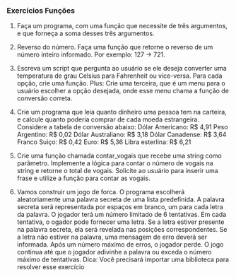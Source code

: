 ### Exercícios Funções

1. Faça um programa, com uma função que necessite de três argumentos, e que forneça a soma desses três argumentos.

2. Reverso do número. Faça uma função que retorne o reverso de um número inteiro informado. Por exemplo: 127 -> 721.

3. Escreva um script que pergunta ao usuário se ele deseja converter uma temperatura de grau Celsius para Fahrenheit ou vice-versa. Para cada opção, crie uma função. 
Plus: Crie uma terceira, que é um menu para o usuário escolher a opção desejada, onde esse menu chama a função de conversão correta.

4. Crie um programa que leia quanto dinheiro uma pessoa tem na carteira, e calcule quanto poderia comprar de cada moeda estrangeira. 
Considere a tabela de conversão abaixo: 
Dólar Americano: R$ 4,91 
Peso Argentino: R$ 0,02 
Dólar Australiano: R$ 3,18 
Dólar Canadense: R$ 3,64 
Franco Suiço: R$ 0,42 
Euro: R$ 5,36 
Libra esterlina: R$ 6,21

5. Crie uma função chamada contar_vogais que recebe uma string como parâmetro. Implemente a lógica para contar o número de vogais na string e retorne o total de vogais. Solicite ao usuário para inserir uma frase e utilize a função para contar as vogais.

6. Vamos construir um jogo de forca. O programa escolherá aleatoriamente uma palavra secreta de uma lista predefinida. A palavra secreta será representada por espaços em branco, um para cada letra da palavra. O jogador terá um número limitado de 6 tentativas. Em cada tentativa, o ogador pode fornecer uma letra. Se a letra estiver presente na palavra secreta, ela será revelada nas posições correspondentes. Se a letra não estiver na palavra, uma mensagem de erro deverá ser informada. Após um número máximo de erros, o jogador perde. O jogo continua até que o jogador adivinhe a palavra ou exceda o número máximo de tentativas. 
Dica: Você precisará importar uma biblioteca para resolver esse exercício